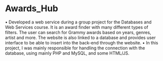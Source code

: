 # Awards_Hub
• Developed a web service during a group project for the Databases and Web Services course. It is an award finder with many different types of filters. The user can search for Grammy awards based on years, genres, artist and more. The website is also linked to a database and provides user interface to be able to insert into the back-end through the website.
• In this project, I was mainly responsible for handling the connection with the database, using mainly PHP and MySQL, and some HTML/JS.
